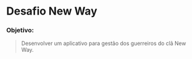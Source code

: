 # Desafio New Way
### Objetivo:
> Desenvolver um aplicativo para gestão dos guerreiros do clã New Way.